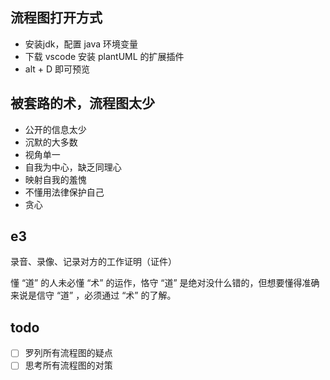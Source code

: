 ## 流程图打开方式

* 安装jdk，配置 java 环境变量
* 下载 vscode 安装 plantUML 的扩展插件
* alt + D 即可预览

## 被套路的术，流程图太少

* 公开的信息太少
* 沉默的大多数
* 视角单一
* 自我为中心，缺乏同理心
* 映射自我的羞愧
* 不懂用法律保护自己
* 贪心


## e3

录音、录像、记录对方的工作证明（证件）

懂 “道” 的人未必懂 “术” 的运作，恪守 “道” 是绝对没什么错的，但想要懂得准确来说是信守 “道” ，必须通过 “术” 的了解。

## todo

* [ ] 罗列所有流程图的疑点
* [ ] 思考所有流程图的对策 
